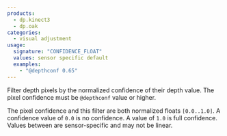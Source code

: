 ```yaml
---
products:
  - dp.kinect3
  - dp.oak
categories:
  - visual adjustment
usage:
  signature: "CONFIDENCE_FLOAT"
  values: sensor specific default
  examples:
    - "@depthconf 0.65"
---
```


Filter depth pixels by the normalized confidence of their depth value.
The pixel confidence must be `@depthconf` value or higher.

The pixel confidence and this filter are both normalized floats `[0.0..1.0]`.
A confidence value of `0.0` is no confidence. A value of `1.0` is full confidence.
Values between are sensor-specific and may not be linear.
